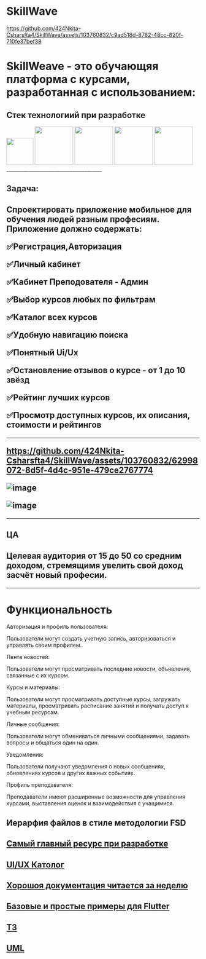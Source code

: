 # SkillWave


https://github.com/424Nkita-Csharsfta4/SkillWave/assets/103760832/c9ad518d-8782-48cc-820f-710fe37bef38


<h1>SkillWeave - это обучающяя платформа с курсами, разработанная с использованием:</h1>
<h2>Стек технологиий при разработке</h2> 
<div>
<img style="width:70px;" src="https://cdn.jsdelivr.net/gh/devicons/devicon/icons/flutter/flutter-original.svg" />
<img style="width:100px;" src="https://cdn.jsdelivr.net/gh/devicons/devicon/icons/dart/dart-original-wordmark.svg" />
<img style="width:100px;" src="https://cdn.jsdelivr.net/gh/devicons/devicon/icons/mysql/mysql-original-wordmark.svg" />
<img style="width:100px;" src="https://cdn.jsdelivr.net/gh/devicons/devicon/icons/android/android-original-wordmark.svg" />
<img style="width:100px;" src="https://supabase.com/_next/image?url=%2F_next%2Fstatic%2Fmedia%2Fsupabase-logo-wordmark--dark.b36ebb5f.png&w=128&q=75"/>                    
</div>      
_______________________________________
<h2>Задача:<h2/>

Спроектировать приложение мобильное для обучения людей разным професиям.
Приложение должно содержать:

✅Регистрация,Авторизация

✅Личный кабинет

✅Кабинет Преподователя - Админ

✅Выбор курсов любых по фильтрам

✅Каталог всех курсов

✅Удобную навигацию поиска

✅Понятный Ui/Ux

✅Остановление отзывов о курсе - от 1 до 10 звёзд

✅Рейтинг лучших курсов

✅Просмотр доступных курсов, их описания, стоимости и рейтингов

_______________________________________



https://github.com/424Nkita-Csharsfta4/SkillWave/assets/103760832/62998072-8d5f-4d4c-951e-479ce2767774



![image](https://github.com/424Nkita-Csharsfta4/SkillWave/assets/103760832/f8784d93-8c49-4555-a200-e0f1bb39698d)

![image](https://github.com/424Nkita-Csharsfta4/SkillWave/assets/103760832/dbc9d638-9598-4d04-8b33-5a2bf64d9685)

_______________________________________

<h2>ЦА<h2/>
Целевая аудитория от 15 до 50 со средним доходом, стремящимя увелить свой доход засчёт новый професии.
  
_______________________________________


<h1>Функциональность</h1>
<p>Авторизация и профиль пользователя:</p> Пользователи могут создать учетную запись, авторизоваться и управлять своим профилем.
<p>Лента новостей:</p> Пользователи могут просматривать последние новости, объявления, связанные с их курсом.
<p>Курсы и материалы:</p> Пользователи могут просматривать доступные курсы, загружать материалы, просматривать расписание занятий и получать доступ к учебным ресурсам.
<p>Личные сообщения:</p> Пользователи могут обмениваться личными сообщениями, задавать вопросы и общаться один на один.
<p>Уведомления:</p> Пользователи получают уведомления о новых сообщениях, обновлениях курсов и других важных событиях.
<p>Профиль преподавателя:</p> Преподаватели имеют расширенные возможности для управления курсами, выставления оценок и взаимодействия с учащимися.
<h2>Иерарфия файлов в стиле методологии FSD</h2>


<h2><a href="https://github.com/newbalancem5/flutter_info">Самый главный ресурс при разработке</a></h2>

<h2><a href="https://x-wei.github.io/flutter_catalog/#/">UI/UX Католог</a></h2>

<h2><a href="https://metanit.com/dart/tutorial/">Хорошоя документация читается за неделю</a></h2>
<h2><a href="https://metanit.com/dart/flutter/">Базовые и простые примеры для Flutter</a></h2>

<h2><a href="https://telegra.ph/Tehnicheskoe-zadanie-TZ-dlya-razrabotki-prilozheniya-Moodle-dlya-TTIIP-09-19" terget="_blank">ТЗ</a></h2>

<h2><a href="https://drive.google.com/file/d/1bB9vbCmVPvCR4TKL9TyGRM73fOFsXZl9/view?usp=sharing">UML</a></h2>
